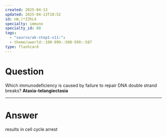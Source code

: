```yaml
---
created: 2025-04-13
updated: 2025-04-13T10:52
id: nW,)*Z3hL4
specialty: immuno
specialty_id: 80
tags:
  - "source/ak-step1-v11:": 
  - theme/uworld::100-999::500-599::587
type: flashcard
---
```


# Question
Which immunodeficiency is caused by failure to repair DNA double strand breaks?    **Ataxia-telangiectasia**

---

# Answer
results in cell cycle arrest